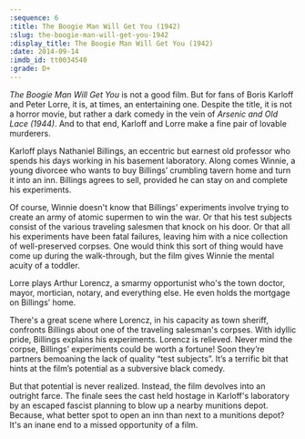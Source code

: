 ```yaml
---
:sequence: 6
:title: The Boogie Man Will Get You (1942)
:slug: the-boogie-man-will-get-you-1942
:display_title: The Boogie Man Will Get You (1942)
:date: 2014-09-14
:imdb_id: tt0034540
:grade: D+
---
```

_The Boogie Man Will Get You_ is not a good film. But for fans of Boris Karloff and Peter Lorre, it is, at times, an entertaining one. Despite the title, it is not a horror movie, but rather a dark comedy in the vein of _Arsenic and Old Lace (1944)_. And to that end, Karloff and Lorre make a fine pair of lovable murderers.

Karloff plays Nathaniel Billings, an eccentric but earnest old professor who spends his days working in his basement laboratory. Along comes Winnie, a young divorcee who wants to buy Billings’ crumbling tavern home and turn it into an inn. Billings agrees to sell, provided he can stay on and complete his experiments.

Of course, Winnie doesn't know that Billings’ experiments involve trying to create an army of atomic supermen to win the war. Or that his test subjects consist of the various traveling salesmen that knock on his door. Or that all his experiments have been fatal failures, leaving him with a nice collection of well-preserved corpses. One would think this sort of thing would have come up during the walk-through, but the film gives Winnie the mental acuity of a toddler.

Lorre plays Arthur Lorencz, a smarmy opportunist who's the town doctor, mayor, mortician, notary, and everything else. He even holds the mortgage on Billings’ home. 

There's a great scene where Lorencz, in his capacity as town sheriff, confronts Billings about one of the traveling salesman's corpses. With idyllic pride, Billings explains his experiments. Lorencz is relieved. Never mind the corpse, Billings’	experiments could be worth a fortune! Soon they’re partners bemoaning the lack of quality “test subjects”. It’s a terrific bit that hints at the film’s potential as a subversive black comedy.

But that potential is never realized. Instead, the film devolves into an outright farce. The finale sees the cast held hostage in Karloff's laboratory by an escaped fascist planning to blow up a nearby munitions depot. Because, what better spot to open an inn than next to a munitions depot? It's an inane end to a missed opportunity of a film.
